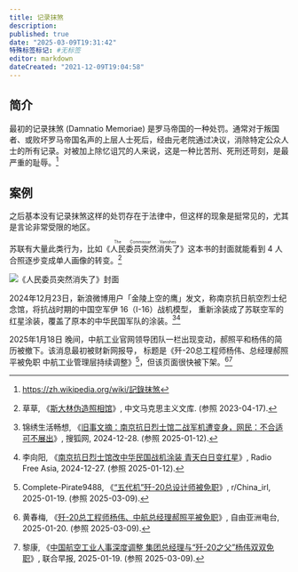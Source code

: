 ```yaml
---
title: 记录抹煞
description:
published: true
date: "2025-03-09T19:31:42"
特殊标签标记: #无标签
editor: markdown
dateCreated: "2021-12-09T19:04:58"
---
```


## 简介

最初的记录抹煞 (Damnatio Memoriae) 是罗马帝国的一种处罚。通常对于叛国者、或败坏罗马帝国名声的上层人士死后，经由元老院通过决议，消除特定公众人士的所有记录。对被加上除忆诅咒的人来说，这是一种比苦刑、死刑还苛刻，是最严重的耻辱。[^wiki]

[^wiki]: <https://zh.wikipedia.org/wiki/記錄抹煞>

## 案例

之后基本没有记录抹煞这样的处罚存在于法律中，但这样的现象是挺常见的，尤其是言论非常受限的地区。

苏联有大量此类行为，比如《<ruby>人民委员突然消失了<rp>(</rp><rt>The Commissar Vanishes</rt><rp>)</rp></ruby>》这本书的封面就能看到 4 人合照逐步变成单人画像的转变。[^stalin]

[^stalin]: 草草, 《[斯大林伪造照相馆](https://web.archive.org/web/20230320013938/https://www.marxists.org/chinese/albums/stalin/index.htm)》, 中文马克思主义文库. (参照 2023-04-17).

![《人民委员突然消失了》封面](https://s3.tebi.io/ggame/ShareX/rule_记录抹煞_The_Commissar_Vanishes.jpg)

2024年12月23日，新浪微博用户「金陵上空的鹰」发文，称南京抗日航空烈士纪念馆，将抗战时期的中国空军伊 16（I-16）战机模型，
重新涂装成了苏联空军的红星涂装，覆盖了原本的中华民国军队的涂装。[^23775][^30820]

[^23775]: 锦绣生活畅想, 《[旧事文摘：南京抗日烈士馆二战军机遭变身，网民：不合适可不展出](https://web.archive.org/web/20250112135449/https://www.sohu.com/a/842740306_121123775)》, 搜狐网, 2024-12-28. (参照 2025-01-12).

[^30820]: 李向阳, 《[南京抗日烈士馆改中华民国战机涂装 青天白日变红星](https://www.rfa.org/cantonese/news/china-plane-flag-chinese-nationalist-communist-history-revise-12272024030820.html)》, Radio Free Asia, 2024-12-27. (参照 2025-01-12).

2025年1月18日 晚间，中航工业官网领导团队一栏出现变动，郝照平和杨伟的简历被撤下。该消息最初被财新网报导，
标题是《歼-20总工程师杨伟、总经理郝照平被免职 中航工业管理层持续调整》[^4vu5r]，但该页面很快被下架。[^04650][^57855]

[^57855]: 黎康, 《[中国航空工业人事深度调整 集团总经理与“歼-20之父”杨伟双双免职](https://web.archive.org/web/20250126132755/https://www.zaobao.com.sg/news/china/story20250119-5757855)》, 联合早报, 2025-01-19. (参照 2025-03-09).

[^04650]: 黄春梅, 《[歼-20总工程师杨伟、中航总经理郝照平被免职](https://web.archive.org/web/20250130104650/https://www.rfa.org/mandarin/zhengzhi/2025/01/20/china-j20aircraft-engineer-pla-corruption/)》, 自由亚洲电台, 2025-01-20. (参照 2025-03-09).

[^4vu5r]: Complete-Pirate9488, 《[“五代机”歼-20总设计师被免职](https://web.archive.org/web/20250302100518/https://www.reddit.com/r/China_irl/comments/1i4vu5r/五代机歼20总设计师被免职/)》, r/China_irl, 2025-01-19. (参照 2025-03-09).
